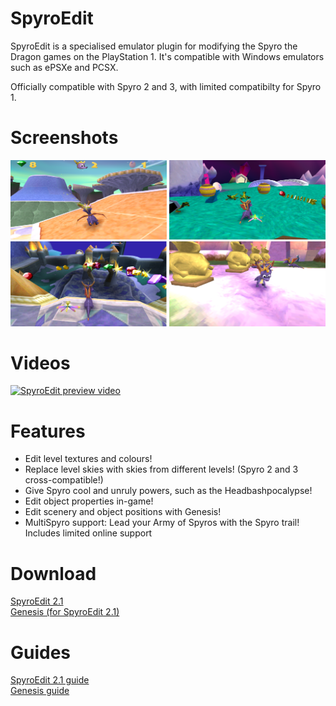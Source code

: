# SpyroEdit
SpyroEdit is a specialised emulator plugin for modifying the Spyro the Dragon games on the PlayStation 1. It's compatible with Windows emulators such as ePSXe and PCSX.  

Officially compatible with Spyro 2 and 3, with limited compatibilty for Spyro 1.  

# Screenshots
<img src="screen1.png" alt="SpyroEdit screenshot 1" width="250px"/>
<img src="screen2.png" alt="SpyroEdit screenshot 2" width="250px"/>
<img src="screen3.png" alt="SpyroEdit screenshot 3" width="250px"/>
<img src="screen4.png" alt="SpyroEdit screenshot 4" width="250px"/>

# Videos
[![SpyroEdit preview video](http://img.youtube.com/vi/xi-6TCptTOo/0.jpg)](https://www.youtube.com/watch?v=xi-6TCptTOo)

# Features
* Edit level textures and colours!
* Replace level skies with skies from different levels! (Spyro 2 and 3 cross-compatible!)  
* Give Spyro cool and unruly powers, such as the Headbashpocalypse!  
* Edit object properties in-game!  
* Edit scenery and object positions with Genesis!  
* MultiSpyro support: Lead your Army of Spyros with the Spyro trail! Includes limited online support  

# Download
[SpyroEdit 2.1](https://github.com/LXShades/spyroedit/releases/download/v2.1-beta/gpuSpyroEdit.dll)  
[Genesis (for SpyroEdit 2.1)](https://github.com/LXShades/spyroedit/releases/download/v2.1-beta/Genesis.exe)  

# Guides
[SpyroEdit 2.1 guide](spyroedit_guide.md)  
[Genesis guide](genesis_guide.md)